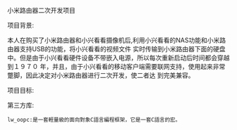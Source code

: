 小米路由器二次开发项目

项目背景:

  本人在购买了小米路由器和小兴看看摄像机后,利用小兴看看的NAS功能和小米路由器支持USB的功能，将小兴看看的视频文件
  实时传输到小米路由器下面的硬盘中。但是由于小兴看看硬件设备不带嵌入电源，所以每次重新启动后时间都会穿越到１９７０
  年，并且，由于小兴看看的移动客户端需要联网支持，使用起来非常蹩脚，因此决定对小米路由器进行二次开发，使二者达
  到完美兼容。

项目目标:

第三方库:

    lw_oopc:是一套輕量級的面向對象C語言編程框架，它是一套C語言的宏。



